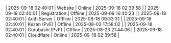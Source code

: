 | 2025-09-18 02:40:01 | Website | Online | 2025-09-18 02:39:58 |
| 2025-09-18 02:40:01 | Registration | Offline | 2025-09-09 16:40:23 |
| 2025-09-18 02:40:01 | Auth Server | Offline | 2025-08-18 09:33:31 |
| 2025-09-18 02:40:01 | Kezan (PvE) | Offline | 2025-08-03 17:58:02 |
| 2025-09-18 02:40:01 | Gurubashi (PvP) | Offline | 2025-08-23 21:44:06 |
| 2025-09-18 02:40:01 | Cloudflare | Online | 2025-09-18 02:39:58 |
